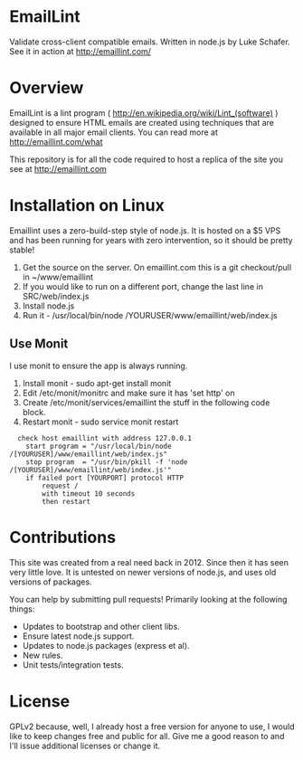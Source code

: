 EmailLint
=========

Validate cross-client compatible emails. Written in node.js by Luke Schafer. See it in action at http://emaillint.com/

# Overview

EmailLint is a lint program ( http://en.wikipedia.org/wiki/Lint_(software) ) designed to ensure HTML emails are created using techniques that are available in all major email clients. You can read more at http://emaillint.com/what

This repository is for all the code required to host a replica of the site you see at http://emaillint.com

# Installation on Linux

Emaillint uses a zero-build-step style of node.js. It is hosted on a $5 VPS and has been running for years with zero intervention, so it should be pretty stable!

1. Get the source on the server. On emaillint.com this is a git checkout/pull in ~/www/emaillint
2. If you would like to run on a different port, change the last line in SRC/web/index.js
3. Install node.js
4. Run it - /usr/local/bin/node /YOURUSER/www/emaillint/web/index.js

## Use Monit

I use monit to ensure the app is always running.

1. Install monit - sudo apt-get install monit
2. Edit /etc/monit/monitrc and make sure it has 'set http' on
3. Create /etc/monit/services/emaillint the stuff in the following code block.
4. Restart monit - sudo service monit restart
```
  check host emaillint with address 127.0.0.1
    start program = "/usr/local/bin/node /[YOURUSER]/www/emaillint/web/index.js"
    stop program  = "/usr/bin/pkill -f 'node /[YOURUSER]/www/emaillint/web/index.js'"
    if failed port [YOURPORT] protocol HTTP
        request /
        with timeout 10 seconds
        then restart

```

# Contributions

This site was created from a real need back in 2012. Since then it has seen very little love. It is untested on newer versions of node.js, and uses old versions of packages.

You can help by submitting pull requests! Primarily looking at the following things:
* Updates to bootstrap and other client libs.
* Ensure latest node.js support.
* Updates to node.js packages (express et al).
* New rules.
* Unit tests/integration tests.

# License

GPLv2 because, well, I already host a free version for anyone to use, I would like to keep changes free and public for all. Give me a good reason to and I'll issue additional licenses or change it.
